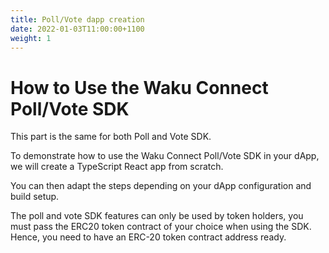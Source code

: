 ```yaml
---
title: Poll/Vote dapp creation
date: 2022-01-03T11:00:00+1100
weight: 1
---
```


# How to Use the Waku Connect Poll/Vote SDK

This part is the same for both Poll and Vote SDK.

To demonstrate how to use the Waku Connect Poll/Vote SDK in your dApp, we will create a TypeScript React app from scratch.

You can then adapt the steps depending on your dApp configuration and build setup.

The poll and vote SDK features can only be used by token holders, you must pass the ERC20 token contract of your choice when using the SDK.
Hence, you need to have an ERC-20 token contract address ready.
